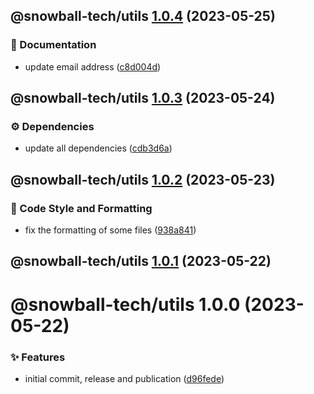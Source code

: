 ## @snowball-tech/utils [1.0.4](https://github.com/snowball-tech/glacier/compare/@snowball-tech/utils@1.0.3...@snowball-tech/utils@1.0.4) (2023-05-25)

### 📝 Documentation

- update email address ([c8d004d](https://github.com/snowball-tech/glacier/commit/c8d004de6dfbdbd5a05ffe648906d6f5a2c157c0))

## @snowball-tech/utils [1.0.3](https://github.com/snowball-tech/glacier/compare/@snowball-tech/utils@1.0.2...@snowball-tech/utils@1.0.3) (2023-05-24)

### ⚙️ Dependencies

- update all dependencies ([cdb3d6a](https://github.com/snowball-tech/glacier/commit/cdb3d6a8a37f5cd7743f770685bc29725edc0b19))

## @snowball-tech/utils [1.0.2](https://github.com/snowball-tech/glacier/compare/@snowball-tech/utils@1.0.1...@snowball-tech/utils@1.0.2) (2023-05-23)

### 🎨 Code Style and Formatting

- fix the formatting of some files ([938a841](https://github.com/snowball-tech/glacier/commit/938a8413803c158aa88f3035a881e8147e50a722))

## @snowball-tech/utils [1.0.1](https://github.com/snowball-tech/glacier/compare/@snowball-tech/utils@1.0.0...@snowball-tech/utils@1.0.1) (2023-05-22)

# @snowball-tech/utils 1.0.0 (2023-05-22)

### ✨ Features

- initial commit, release and publication ([d96fede](https://github.com/snowball-tech/glacier/commit/d96fede430f1a415fbdd0753cdc32e2b28cecb89))
